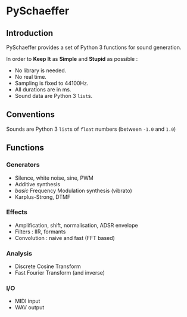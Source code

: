 # PySchaeffer

## Introduction

PySchaeffer provides a set of Python 3 functions for sound generation.

In order to **Keep It** as **Simple** and **Stupid** as possible :

* No library is needed.
* No real time.
* Sampling is fixed to 44100Hz.
* All durations are in ms.
* Sound data are Python 3 `list`s.

## Conventions

Sounds are Python 3 `list`s of `float` numbers (between `-1.0` and `1.0`)

## Functions

### Generators

* Silence, white noise, sine, PWM
* Additive synthesis
* *basic* Frequency Modulation synthesis (vibrato)
* Karplus-Strong, DTMF

### Effects

* Amplification, shift, normalisation, ADSR envelope
* Filters : IIR, formants
* Convolution : naive and fast (FFT based)

### Analysis

* Discrete Cosine Transform
* Fast Fourier Transform (and inverse)

### I/O

* MIDI input
* WAV output
